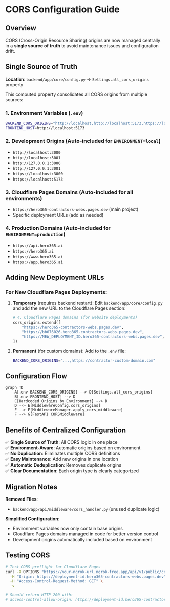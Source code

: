 # CORS Configuration Guide

## Overview

CORS (Cross-Origin Resource Sharing) origins are now managed centrally in a **single source of truth** to avoid maintenance issues and configuration drift.

## Single Source of Truth

**Location**: `backend/app/core/config.py` → `Settings.all_cors_origins` property

This computed property consolidates all CORS origins from multiple sources:

### 1. Environment Variables (`.env`)
```bash
BACKEND_CORS_ORIGINS="http://localhost,http://localhost:5173,https://localhost,https://localhost:5173,http://127.0.0.1,http://127.0.0.1:5173,http://hero365.ai,https://hero365.ai"
FRONTEND_HOST=http://localhost:5173
```

### 2. Development Origins (Auto-included for `ENVIRONMENT=local`)
- `http://localhost:3000`
- `http://localhost:3001` 
- `http://127.0.0.1:3000`
- `http://127.0.0.1:3001`
- `https://localhost:3000`
- `https://localhost:5173`

### 3. Cloudflare Pages Domains (Auto-included for all environments)
- `https://hero365-contractors-webs.pages.dev` (main project)
- Specific deployment URLs (add as needed)

### 4. Production Domains (Auto-included for `ENVIRONMENT=production`)
- `https://api.hero365.ai`
- `https://hero365.ai`
- `https://www.hero365.ai`
- `https://app.hero365.ai`

## Adding New Deployment URLs

### For New Cloudflare Pages Deployments:

1. **Temporary** (requires backend restart):
   Edit `backend/app/core/config.py` and add the new URL to the Cloudflare Pages section:
   ```python
   # 4. Cloudflare Pages domains (for website deployments)
   cors_origins.extend([
       "https://hero365-contractors-webs.pages.dev",
       "https://bb076026.hero365-contractors-webs.pages.dev",
       "https://NEW_DEPLOYMENT_ID.hero365-contractors-webs.pages.dev",  # Add here
   ])
   ```

2. **Permanent** (for custom domains):
   Add to the `.env` file:
   ```bash
   BACKEND_CORS_ORIGINS="...,https://contractor-custom-domain.com"
   ```

## Configuration Flow

```mermaid
graph TD
    A[.env BACKEND_CORS_ORIGINS] --> D[Settings.all_cors_origins]
    B[.env FRONTEND_HOST] --> D
    C[Hardcoded Origins by Environment] --> D
    D --> E[MiddlewareConfig.cors_origins]
    E --> F[MiddlewareManager.apply_cors_middleware]
    F --> G[FastAPI CORSMiddleware]
```

## Benefits of Centralized Configuration

✅ **Single Source of Truth**: All CORS logic in one place  
✅ **Environment-Aware**: Automatic origins based on environment  
✅ **No Duplication**: Eliminates multiple CORS definitions  
✅ **Easy Maintenance**: Add new origins in one location  
✅ **Automatic Deduplication**: Removes duplicate origins  
✅ **Clear Documentation**: Each origin type is clearly categorized  

## Migration Notes

**Removed Files**:
- `backend/app/api/middleware/cors_handler.py` (unused duplicate logic)

**Simplified Configuration**:
- Environment variables now only contain base origins
- Cloudflare Pages domains managed in code for better version control
- Development origins automatically included based on environment

## Testing CORS

```bash
# Test CORS preflight for Cloudflare Pages
curl -X OPTIONS "https://your-ngrok-url.ngrok-free.app/api/v1/public/contractors/featured-projects/business-id" \
  -H "Origin: https://deployment-id.hero365-contractors-webs.pages.dev" \
  -H "Access-Control-Request-Method: GET" \
  -v

# Should return HTTP 200 with:
# access-control-allow-origin: https://deployment-id.hero365-contractors-webs.pages.dev
```
